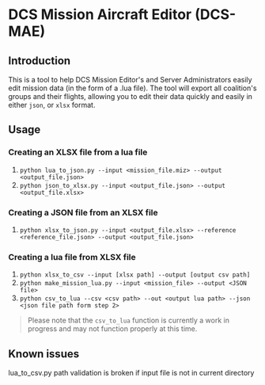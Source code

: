 # DCS Mission Aircraft Editor (DCS-MAE)

## Introduction

This is a tool to help DCS Mission Editor's and Server Administrators easily edit mission data (in the form of a .lua file).
The tool will export all coalition's groups and their flights, allowing you to edit their data quickly and easily in either `json`, or `xlsx` format.

## Usage

### Creating an XLSX file from a lua file
1. `python lua_to_json.py --input <mission_file.miz> --output <output_file.json>`
2. `python json_to_xlsx.py --input <output_file.json> --output <output_file.xlsx>`

### Creating a JSON file from an XLSX file
1. `python xlsx_to_json.py --input <output_file.xlsx> --reference <reference_file.json> --output <output_file.json>`

### Creating a lua file from XLSX file
1. `python xlsx_to_csv --input [xlsx path] --output [output csv path]`
2. `python make_mission_lua.py --input <mission_file> --output <JSON file>`
3. `python csv_to_lua --csv <csv path> --out <output lua path> --json <json file path form step 2>`

> Please note that the `csv_to_lua` function is currently a work in progress and may not function properly at this time.

## Known issues
lua_to_csv.py path validation is broken if input file is not in current directory